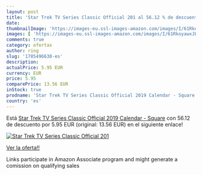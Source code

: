 ```yaml
---
layout: post
title: 'Star Trek TV Series Classic Official 201 al 56.12 % de descuento'
date: 
thumbnailImage: 'https://images-eu.ssl-images-amazon.com/images/I/61RkoyawxJL._SL200_.jpg'
images: [ 'https://images-eu.ssl-images-amazon.com/images/I/61RkoyawxJL._SL200_.jpg' ]
comments: true
category: ofertas
author: ring
slug: '1785496638-es'
description:
actualPrice: 5.95 EUR
currency: EUR
price: 5.95
comparePrice: 13.56 EUR
inStock: true
prodname: 'Star Trek TV Series Classic Official 2019 Calendar - Square'
country: 'es'
---
```


Está [Star Trek TV Series Classic Official 2019 Calendar - Square](https://www.amazon.es/dp/1785496638/?tag=tolees-21) con 56.12 de descuento por 5.95 EUR (original: 13.56 EUR) en el siguiente enlace!

[![Star Trek TV Series Classic Official 201](https://images-eu.ssl-images-amazon.com/images/I/61RkoyawxJL._SL200_.jpg)](https://www.amazon.es/dp/1785496638/?tag=tolees-21)

[Ver la oferta!!](https://www.amazon.es/dp/1785496638/?tag=tolees-21)

Links participate in Amazon Associate program and might generate a comission on qualifying sales


